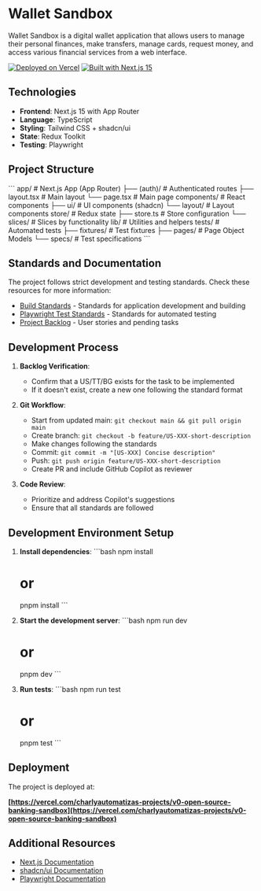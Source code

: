 # Wallet Sandbox

Wallet Sandbox is a digital wallet application that allows users to manage their personal finances, make transfers, manage cards, request money, and access various financial services from a web interface.

[![Deployed on Vercel](https://img.shields.io/badge/Deployed%20on-Vercel-black?style=for-the-badge&logo=vercel)](https://vercel.com/charlyautomatizas-projects/v0-open-source-banking-sandbox)
[![Built with Next.js 15](https://img.shields.io/badge/Built%20with-Next.js%2015-black?style=for-the-badge&logo=next.js)](https://nextjs.org/)

## Technologies

- **Frontend**: Next.js 15 with App Router
- **Language**: TypeScript
- **Styling**: Tailwind CSS + shadcn/ui
- **State**: Redux Toolkit
- **Testing**: Playwright

## Project Structure

\`\`\`
app/                    # Next.js App (App Router)
├── (auth)/             # Authenticated routes
├── layout.tsx          # Main layout
└── page.tsx            # Main page
components/             # React components
├── ui/                 # UI components (shadcn)
└── layout/             # Layout components
store/                  # Redux state
├── store.ts            # Store configuration
└── slices/             # Slices by functionality
lib/                    # Utilities and helpers
tests/                  # Automated tests
├── fixtures/           # Test fixtures
├── pages/              # Page Object Models
└── specs/              # Test specifications
\`\`\`

## Standards and Documentation

The project follows strict development and testing standards. Check these resources for more information:

- [Build Standards](./BUILD_STANDARDS.md) - Standards for application development and building
- [Playwright Test Standards](./PLAYWRIGHT_STANDARDS.md) - Standards for automated testing
- [Project Backlog](./BACKLOG.md) - User stories and pending tasks

## Development Process

1. **Backlog Verification**:
   - Confirm that a US/TT/BG exists for the task to be implemented
   - If it doesn't exist, create a new one following the standard format

2. **Git Workflow**:
   - Start from updated main: `git checkout main && git pull origin main`
   - Create branch: `git checkout -b feature/US-XXX-short-description`
   - Make changes following the standards
   - Commit: `git commit -m "[US-XXX] Concise description"`
   - Push: `git push origin feature/US-XXX-short-description`
   - Create PR and include GitHub Copilot as reviewer

3. **Code Review**:
   - Prioritize and address Copilot's suggestions
   - Ensure that all standards are followed

## Development Environment Setup

1. **Install dependencies**:
   \`\`\`bash
   npm install
   # or
   pnpm install
   \`\`\`

2. **Start the development server**:
   \`\`\`bash
   npm run dev
   # or
   pnpm dev
   \`\`\`

3. **Run tests**:
   \`\`\`bash
   npm run test
   # or
   pnpm test
   \`\`\`

## Deployment

The project is deployed at:

**[https://vercel.com/charlyautomatizas-projects/v0-open-source-banking-sandbox](https://vercel.com/charlyautomatizas-projects/v0-open-source-banking-sandbox)**

## Additional Resources

- [Next.js Documentation](https://nextjs.org/docs)
- [shadcn/ui Documentation](https://ui.shadcn.com)
- [Playwright Documentation](https://playwright.dev)
